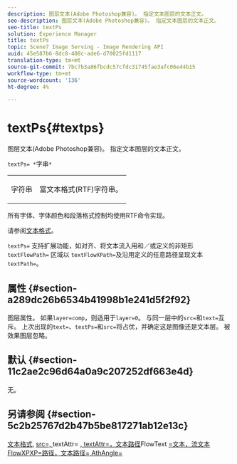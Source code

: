 ```yaml
---
description: 图层文本(Adobe Photoshop兼容)。 指定文本图层的文本正文。
seo-description: 图层文本(Adobe Photoshop兼容)。 指定文本图层的文本正文。
seo-title: textPs
solution: Experience Manager
title: textPs
topic: Scene7 Image Serving - Image Rendering API
uuid: 45e587b6-8dc8-408c-ade6-d70025fd1117
translation-type: tm+mt
source-git-commit: 7bc7b3a86fbcdc57cfdc31745fae3afc06e44b15
workflow-type: tm+mt
source-wordcount: '136'
ht-degree: 4%

---
```



# textPs{#textps}

图层文本(Adobe Photoshop兼容)。 指定文本图层的文本正文。

`textPs= *`字串`*`

<table id="simpletable_4E2D08FD4EEC4EDC9EFE9F6F2E22DB0C"> 
 <tr class="strow"> 
  <td class="stentry"> <p><span class="codeph"><span class="varname"> 字符串</span> </span> </p> </td> 
  <td class="stentry"> <p>富文本格式(RTF)字符串。 </p></td> 
 </tr> 
</table>

所有字体、字体颜色和段落格式控制均使用RTF命令实现。

请参阅[文本格式](../../../../../is-api/http-ref/image-serving-api-ref/c-http-protocol-reference/c-text-formatting/c-text-formatting.md#concept-0d3136db7f6f49668274541cd4b6364c)。

`textPs=` 支持扩展功能，如对齐、将文本流入用和／或定义的非矩形 `textFlowPath=` 区域以 `textFlowXPath=`及沿用定义的任意路径呈现文本 `textPath=`。

## 属性 {#section-a289dc26b6534b41998b1e241d5f2f92}

图层属性。 如果`layer=comp`，则适用于`layer=0`。 与同一层中的`src=`和`text=`互斥。 上次出现的`text=`、`textPs=`和`src=`将占优，并确定这是图像还是文本层。 被效果图层忽略。

## 默认 {#section-11c2ae2c96d64a0a9c207252df663e4d}

无。

## 另请参阅 {#section-5c2b25767d2b47b5be817271ab12e13c}

[文本格式](../../../../../is-api/http-ref/image-serving-api-ref/c-http-protocol-reference/c-text-formatting/c-text-formatting.md#concept-0d3136db7f6f49668274541cd4b6364c),  [src=, ](../../../../../is-api/http-ref/image-serving-api-ref/c-http-protocol-reference/c-command-reference/r-src.md#reference-f6506637778c4c69bf106a7924a91ab1)textAttr= [, textAttr=，文本路径](../../../../../is-api/http-ref/image-serving-api-ref/c-http-protocol-reference/c-command-reference/r-textattr.md#reference-ff00484fa3244286abeff34911f7ec0d)FlowText [](../../../../../is-api/http-ref/image-serving-api-ref/c-http-protocol-reference/c-command-reference/r-text.md#reference-84634052e48548539a1ef63cbe41f22f) [](../../../../../is-api/http-ref/image-serving-api-ref/c-http-protocol-reference/c-command-reference/r-textflowpath.md#reference-0b8d9493d71342f0b6a64a6d221584ef) [](../../../../../is-api/http-ref/image-serving-api-ref/c-http-protocol-reference/c-command-reference/r-textflowxpath.md#reference-c55d4e41a28f40aca6a24ca218c28542) [](../../../../../is-api/http-ref/image-serving-api-ref/c-http-protocol-reference/c-command-reference/r-textpath.md#reference-b09cc0902dff4725bdb54d5da4076ccd) [=文本，流文本FlowXPXP=路径，文本路径=,AthAngle=](../../../../../is-api/http-ref/image-serving-api-ref/c-http-protocol-reference/c-command-reference/r-textangle.md#reference-447f624c0e764d0cb5c75846d1b44d15)
